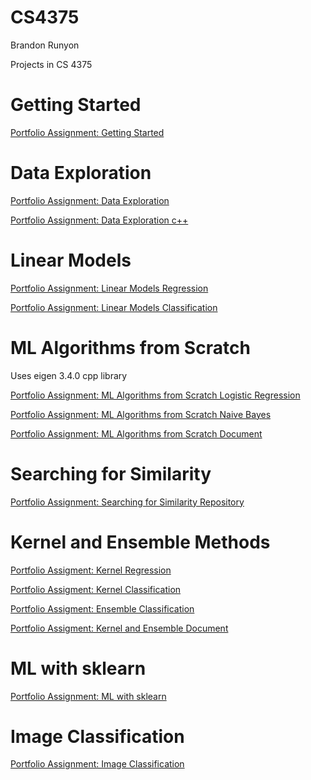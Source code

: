 # CS4375

Brandon Runyon

Projects in CS 4375

# Getting Started

[Portfolio Assignment: Getting Started](Overview_of_ML.pdf)

# Data Exploration

[Portfolio Assignment: Data Exploration](dataExploration.pdf)

[Portfolio Assignment: Data Exploration c++](dataExploration.cpp)

# Linear Models

[Portfolio Assignment: Linear Models Regression](Regression.pdf)

[Portfolio Assignment: Linear Models Classification](Classification.pdf)

# ML Algorithms from Scratch

Uses eigen 3.4.0 cpp library

[Portfolio Assignment: ML Algorithms from Scratch Logistic Regression](logRegScratch.cpp)

[Portfolio Assignment: ML Algorithms from Scratch Naive Bayes](naiveBayesScratch.cpp)

[Portfolio Assignment: ML Algorithms from Scratch Document](ML_Algorithms_from_Scratch.pdf)

# Searching for Similarity

[Portfolio Assignment: Searching for Similarity Repository](https://github.com/zaiquiriw/ml-similarties/)

# Kernel and Ensemble Methods

[Portfolio Assigment: Kernel Regression](kernel_regression.pdf)

[Portfolio Assigment: Kernel Classification](kernel_classification.pdf)

[Portfolio Assigment: Ensemble Classification](ensemble_classification.pdf)

[Portfolio Assigment: Kernel and Ensemble Document](kernel_ensemble.pdf)

# ML with sklearn

[Portfolio Assignment: ML with sklearn](ml_sklearn.pdf)

# Image Classification

[Portfolio Assignment: Image Classification](image_classification.pdf)